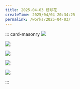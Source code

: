 ```yaml
---
title: 2025-04-03 绣球花
createTime: 2025/04/04 20:34:25
permalink: /works/2025-04-03/
---
```




::: card-masonry
![](https://oss.ajohn.top/blog/works/2025-04-03/DSC_5739.webp)

![](https://oss.ajohn.top/blog/works/2025-04-03/DSC_5763.webp)

![](https://oss.ajohn.top/blog/works/2025-04-03/DSC_5770.webp)

![](https://oss.ajohn.top/blog/works/2025-04-03/DSC_5778.webp)

![](https://oss.ajohn.top/blog/works/2025-04-03/DSC_5788.webp)

:::